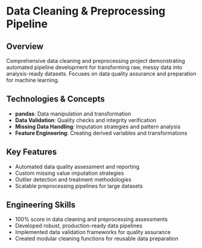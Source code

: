 # Data Cleaning & Preprocessing Pipeline

## Overview
Comprehensive data cleaning and preprocessing project demonstrating automated pipeline development for transforming raw, messy data into analysis-ready datasets. Focuses on data quality assurance and preparation for machine learning.

## Technologies & Concepts
- **pandas**: Data manipulation and transformation
- **Data Validation**: Quality checks and integrity verification
- **Missing Data Handling**: Imputation strategies and pattern analysis
- **Feature Engineering**: Creating derived variables and transformations

## Key Features
- Automated data quality assessment and reporting
- Custom missing value imputation strategies
- Outlier detection and treatment methodologies
- Scalable preprocessing pipelines for large datasets

## Engineering Skills
- 100% score in data cleaning and preprocessing assessments
- Developed robust, production-ready data pipelines
- Implemented data validation frameworks for quality assurance
- Created modular cleaning functions for reusable data preparation
